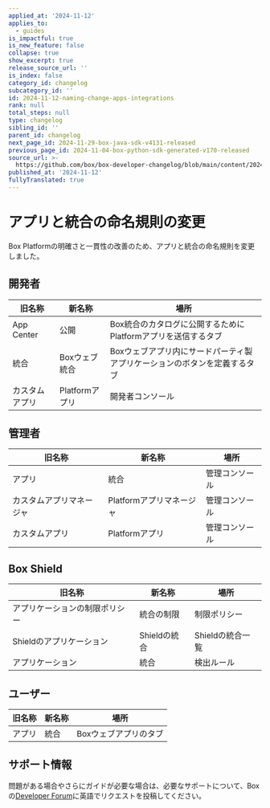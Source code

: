```yaml
---
applied_at: '2024-11-12'
applies_to:
  - guides
is_impactful: true
is_new_feature: false
collapse: true
show_excerpt: true
release_source_url: ''
is_index: false
category_id: changelog
subcategory_id: ''
id: 2024-11-12-naming-change-apps-integrations
rank: null
total_steps: null
type: changelog
sibling_id: ''
parent_id: changelog
next_page_id: 2024-11-29-box-java-sdk-v4131-released
previous_page_id: 2024-11-04-box-python-sdk-generated-v170-released
source_url: >-
  https://github.com/box/box-developer-changelog/blob/main/content/2024/11-12-naming-change-apps-integrations.md
published_at: '2024-11-12'
fullyTranslated: true
---
```

# アプリと統合の命名規則の変更

Box Platformの明確さと一貫性の改善のため、アプリと統合の命名規則を変更しました。

## 開発者

| 旧名称        | 新名称         | 場所                                     |
| ---------- | ----------- | -------------------------------------- |
| App Center | 公開          | Box統合のカタログに公開するためにPlatformアプリを送信するタブ   |
| 統合         | Boxウェブ統合    | Boxウェブアプリ内にサードパーティ製アプリケーションのボタンを定義するタブ |
| カスタムアプリ    | Platformアプリ | 開発者コンソール                               |

<!-- more -->

## 管理者

| 旧名称          | 新名称              | 場所      |
| ------------ | ---------------- | ------- |
| アプリ          | 統合               | 管理コンソール |
| カスタムアプリマネージャ | Platformアプリマネージャ | 管理コンソール |
| カスタムアプリ      | Platformアプリ      | 管理コンソール |

## Box Shield

| 旧名称             | 新名称       | 場所          |
| --------------- | --------- | ----------- |
| アプリケーションの制限ポリシー | 統合の制限     | 制限ポリシー      |
| Shieldのアプリケーション | Shieldの統合 | Shieldの統合一覧 |
| アプリケーション        | 統合        | 検出ルール       |

## ユーザー

| 旧名称 | 新名称 | 場所           |
| --- | --- | ------------ |
| アプリ | 統合  | Boxウェブアプリのタブ |

## サポート情報

問題がある場合やさらにガイドが必要な場合は、必要なサポートについて、Boxの[Developer Forum][1]に英語でリクエストを投稿してください。

[1]: https://forum.box.com/
